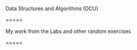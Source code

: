 
Data Structures and Algorithms (DCU)

=====

My work from the Labs and other random exercises

=====


